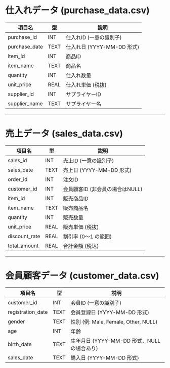 # 仕入れデータ (purchase_data.csv)

| 項目名         | 型    | 説明                           |
| -------------- | ----- | ------------------------------ |
| purchase_id    | INT   | 仕入れID (一意の識別子)        |
| purchase_date  | TEXT  | 仕入れ日 (YYYY-MM-DD 形式)     |
| item_id        | INT   | 商品ID                         |
| item_name      | TEXT  | 商品名                         |
| quantity       | INT   | 仕入れ数量                     |
| unit_price     | REAL  | 仕入れ単価 (税抜)              |
| supplier_id    | INT   | サプライヤーID                 |
| supplier_name  | TEXT  | サプライヤー名                 |

---

# 売上データ (sales_data.csv)

| 項目名         | 型    | 説明                                 |
| -------------- | ----- | ------------------------------------ |
| sales_id       | INT   | 売上ID (一意の識別子)                |
| sales_date     | TEXT  | 売上日 (YYYY-MM-DD 形式)             |
| order_id       | INT   | 注文ID                               |
| customer_id    | INT   | 会員顧客ID (非会員の場合はNULL)       |
| item_id        | INT   | 販売商品ID                           |
| item_name      | TEXT  | 販売商品名                           |
| quantity       | INT   | 販売数量                             |
| unit_price     | REAL  | 販売単価 (税抜)                      |
| discount_rate  | REAL  | 割引率 (0〜1 の範囲)                 |
| total_amount   | REAL  | 合計金額 (税込)                      |

---

# 会員顧客データ (customer_data.csv)

| 項目名             | 型    | 説明                                   |
| ------------------ | ----- | -------------------------------------- |
| customer_id        | INT   | 会員ID (一意の識別子)                  |
| registration_date  | TEXT  | 会員登録日 (YYYY-MM-DD 形式)           |
| gender             | TEXT  | 性別 (例: Male, Female, Other, NULL)   |
| age                | INT   | 年齢                                   |
| birth_date         | TEXT  | 生年月日 (YYYY-MM-DD 形式、NULLの場合あり) |
| sales_date         | TEXT  | 購入日 (YYYY-MM-DD 形式)               |

